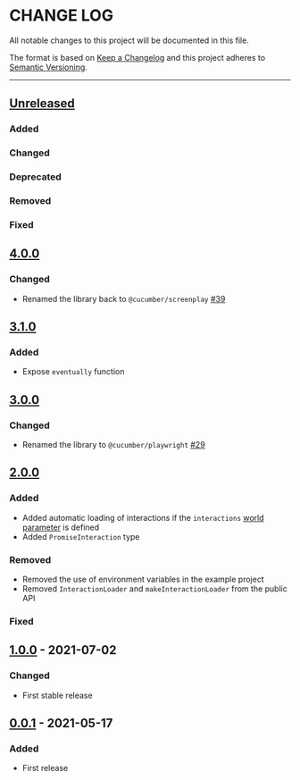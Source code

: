 # CHANGE LOG
All notable changes to this project will be documented in this file.

The format is based on [Keep a Changelog](http://keepachangelog.com/)
and this project adheres to [Semantic Versioning](http://semver.org/).

----
## [Unreleased]

### Added

### Changed

### Deprecated

### Removed

### Fixed

## [4.0.0]

### Changed

* Renamed the library back to `@cucumber/screenplay` [#39](https://github.com/cucumber/screenplay.js/pull/39)

## [3.1.0]

### Added

* Expose `eventually` function

## [3.0.0]

### Changed

* Renamed the library to `@cucumber/playwright` [#29](https://github.com/cucumber/screenplay.js/pull/29)

## [2.0.0]

### Added

* Added automatic loading of interactions if the `interactions` [world parameter](https://github.com/cucumber/cucumber-js/blob/main/docs/support_files/world.md#world-parameters) is defined
* Added `PromiseInteraction` type

### Removed

* Removed the use of environment variables in the example project
* Removed `InteractionLoader` and `makeInteractionLoader` from the public API

### Fixed

## [1.0.0] - 2021-07-02

### Changed

* First stable release

## [0.0.1] - 2021-05-17

### Added

* First release

<!-- Releases -->
[Unreleased]: https://github.com/cucumber/screenplay.js/compare/v3.1.0...main
[4.0.0]:      https://github.com/cucumber/screenplay.js/compare/v3.1.0...v4.0.0
[3.1.0]:      https://github.com/cucumber/screenplay.js/compare/v3.0.0...v3.1.0
[3.0.0]:      https://github.com/cucumber/screenplay.js/compare/v2.0.0...v3.0.0
[2.0.0]:      https://github.com/cucumber/screenplay.js/compare/v1.0.0...v2.0.0
[1.0.0]:      https://github.com/cucumber/screenplay.js/compare/0.0.1...v1.0.0
[0.0.1]:      https://github.com/cucumber/screenplay.js/releases/tag/0.0.1

<!-- Contributors in alphabetical order -->
[aslakhellesoy]:    https://github.com/aslakhellesoy
[vincent-psarga]:   https://github.com/vincent-psarga
